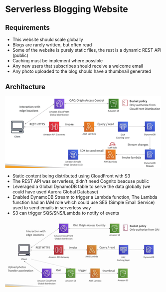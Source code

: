 # Serverless Blogging Website

## Requirements
- This website should scale globally
- Blogs are rarely written, but often read
- Some of the website is purely static files, the rest is a dynamic REST API (public)
- Caching must be implement where possible
- Any new users that subscribes should receive a welcome email
- Any photo uploaded to the blog should have a thumbnail generated

## Architecture

<img src=./images/blogg.png width="500"/>

- Static content being distributed using CloudFront with S3
- The REST API was serverless, didn't need Cognito beacuse public
- Leveraged a Global DynamoDB table to serve the data globally (we could have used Aurora Global Database)
- Enabled DynamoDB Stream to trigger a Lambda function, The Lambda function had an IAM role which could use SES (Simple Email Service) used to send emails in serverless way
- S3 can trigger SQS/SNS/Lambda to notify of events

<img src=./images/blog.jpg width="500"/>